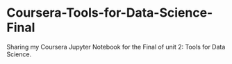 # Coursera-Tools-for-Data-Science-Final
Sharing my Coursera Jupyter Notebook for the Final of unit 2: Tools for Data Science. 
